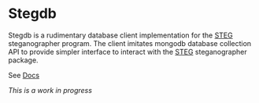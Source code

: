 # Stegdb 
  Stegdb is a rudimentary database client implementation for the [STEG](https://github.com/hantyrram/steg) steganographer program.
  The client imitates mongodb database collection API to provide simpler interface to interact with the [STEG](https://github.com/hantyrram/steg) steganographer package.
  
  See [Docs](https://hantyrram.github.io/stegdb) 

*This is a work in progress*
